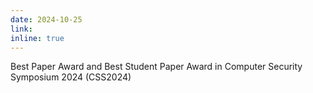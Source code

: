 ```yaml
---
date: 2024-10-25
link:
inline: true
---
```


Best Paper Award and Best Student Paper Award in Computer Security Symposium 2024 (CSS2024)

